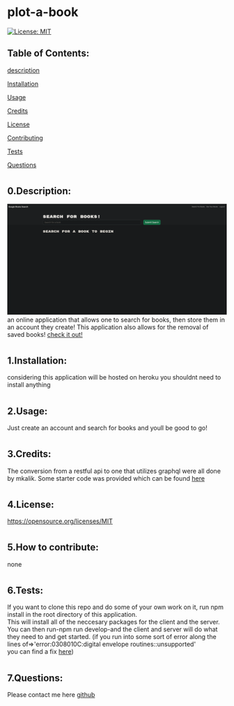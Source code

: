 # plot-a-book


[![License: MIT](https://img.shields.io/badge/License-MIT-yellow.svg)](https://opensource.org/licenses/MIT)
## Table of Contents:
[description](#desc)

[Installation](#1)

[Usage](#2)

[Credits](#3)

[License](#4)

[Contributing](#5)

[Tests](#6)

[Questions](#7)

# <a name='desc'></a>
## 0.Description:
![home](./images/home-ss.png)
an online application that allows one to search for books, then store them in an account they create! This application also allows for the removal of saved books!
[check it out!](https://plot-a-book.herokuapp.com/)
# <a name='1'></a>
## 1.Installation:
considering this application will be hosted on heroku you shouldnt need to install anything
# <a name='2'></a>
## 2.Usage:
Just create an account and search for books and youll be good to go!
# <a name='3'></a>
## 3.Credits:
The conversion from a restful api to one that utilizes graphql were all done by mkalik.
Some starter code was provided which can be found [here](https://github.com/coding-boot-camp/solid-broccoli)
# <a name='4'></a>
## 4.License:
https://opensource.org/licenses/MIT
# <a name='5'></a>
## 5.How to contribute:
none
# <a name='6'></a>
## 6.Tests:
If you want to clone this repo and do some of your own work on it, run npm install in the root directory of this application.\
This will install all of the neccesary packages for the client and the server.
You can then run-npm run develop-and the client and server will do what they need to and get started.
(if you run into some sort of error along the lines of=>'error:0308010C:digital envelope routines::unsupported'\
you can find a fix [here](https://stackoverflow.com/questions/69692842/error-message-error0308010cdigital-envelope-routinesunsupported))
# <a name='7'></a>
## 7.Questions:
Please contact me here [github](https://github.com/mkalik)
